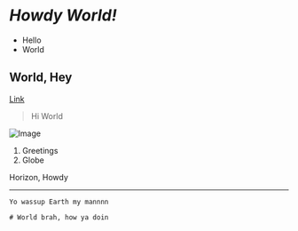# *Howdy World!*  
* Hello
* World

## **World, Hey**
[Link](https://www.helloworld.org/)	

> Hi
> World

![Image](https://miro.medium.com/max/1024/1*OohqW5DGh9CQS4hLY5FXzA.png)	

1. Greetings
2. Globe

Horizon, Howdy

---

`Yo wassup Earth my mannnn`

```
# World brah, how ya doin
```
